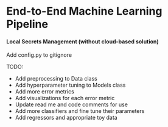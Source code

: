 # End-to-End Machine Learning Pipeline


#### Local Secrets Management (without cloud-based solution)
Add config.py to gitignore

TODO: 
- Add preprocessing to Data class
- Add hyperparameter tuning to Models class
- Add more error metrics  
- Add visualizations for each error metric  
- Update read me and code comments for use  
- Add more classifiers and fine tune their parameters 
- Add regressors and appropriate toy data  


